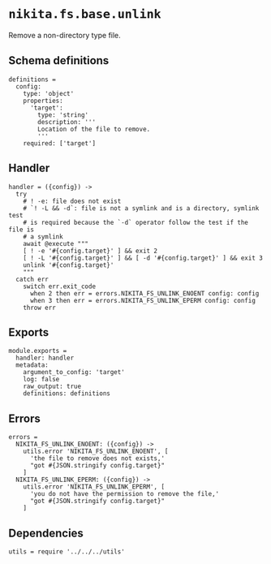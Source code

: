 
# `nikita.fs.base.unlink`

Remove a non-directory type file.

## Schema definitions

    definitions =
      config:
        type: 'object'
        properties:
          'target':
            type: 'string'
            description: '''
            Location of the file to remove.
            '''
        required: ['target']

## Handler

    handler = ({config}) ->
      try
        # ! -e: file does not exist
        # `! -L && -d`: file is not a symlink and is a directory, symlink test
        # is required because the `-d` operator follow the test if the file is
        # a symlink
        await @execute """
        [ ! -e '#{config.target}' ] && exit 2
        [ ! -L '#{config.target}' ] && [ -d '#{config.target}' ] && exit 3
        unlink '#{config.target}'
        """
      catch err
        switch err.exit_code
          when 2 then err = errors.NIKITA_FS_UNLINK_ENOENT config: config
          when 3 then err = errors.NIKITA_FS_UNLINK_EPERM config: config
        throw err

## Exports

    module.exports =
      handler: handler
      metadata:
        argument_to_config: 'target'
        log: false
        raw_output: true
        definitions: definitions

## Errors

    errors =
      NIKITA_FS_UNLINK_ENOENT: ({config}) ->
        utils.error 'NIKITA_FS_UNLINK_ENOENT', [
          'the file to remove does not exists,'
          "got #{JSON.stringify config.target}"
        ]
      NIKITA_FS_UNLINK_EPERM: ({config}) ->
        utils.error 'NIKITA_FS_UNLINK_EPERM', [
          'you do not have the permission to remove the file,'
          "got #{JSON.stringify config.target}"
        ]

## Dependencies

    utils = require '../../../utils'
